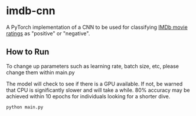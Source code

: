 # imdb-cnn

A PyTorch implementation of a CNN to be used for classifying [IMDb movie ratings](https://pytorch.org/text/stable/datasets.html#imdb) as "positive" or "negative".

## How to Run 

To change up parameters such as learning rate, batch size, etc, please change them within main.py

The model will check to see if there is a GPU available. If not, be warned that CPU is significantly slower and will take a while. 80% accuracy may be achieved within 10 epochs for individuals looking for a shorter dive.

```
python main.py
```


